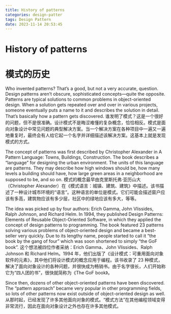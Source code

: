 ```yaml
---
title: History of patterns
categories: design-patter
tags: Design Pattern
date: 2023-11-14 20:53:45
---
```


# History of patterns
# 模式的历史
Who invented patterns? That’s a good, but not a very accurate, question. Design patterns aren’t obscure, sophisticated concepts—quite the opposite. Patterns are typical solutions to common problems in object-oriented design. When a solution gets repeated over and over in various projects, someone eventually puts a name to it and describes the solution in detail. That’s basically how a pattern gets discovered.
谁发明了模式？这是一个很好的问题，但不是很准确。设计模式不是晦涩难懂的复杂概念，恰恰相反。模式是面向对象设计中常见问题的典型解决方案。当一个解决方案在各种项目中一遍又一遍地重复时，最终会有人给它起一个名字并详细描述该解决方案。这基本上就是发现模式的方式。

The concept of patterns was first described by Christopher Alexander in A Pattern Language: Towns, Buildings, Construction. The book describes a “language” for designing the urban environment. The units of this language are patterns. They may describe how high windows should be, how many levels a building should have, how large green areas in a neighborhood are supposed to be, and so on.
模式的概念最早由克里斯托弗·亚历山大（Christopher Alexander）在《模式语言：城镇、建筑、建筑》中描述。该书描述了一种设计城市环境的“语言”。这种语言的单位是模式。它们可能会描述窗户应该有多高，建筑物应该有多少层，社区中的绿地应该有多大，等等。

The idea was picked up by four authors: Erich Gamma, John Vlissides, Ralph Johnson, and Richard Helm. In 1994, they published Design Patterns: Elements of Reusable Object-Oriented Software, in which they applied the concept of design patterns to programming. The book featured 23 patterns solving various problems of object-oriented design and became a best-seller very quickly. Due to its lengthy name, people started to call it “the book by the gang of four” which was soon shortened to simply “the GoF book”.
这个想法被四位作者采纳：Erich Gamma、John Vlissides、Ralph Johnson 和 Richard Helm。1994 年，他们出版了《设计模式：可重用面向对象软件的元素》，其中他们将设计模式的概念应用于编程。该书收录了 23 种模式，解决了面向对象设计的各种问题，并很快成为畅销书。由于名字很长，人们开始称它为“四人团的书”，很快就简称为《The GoF book》。

Since then, dozens of other object-oriented patterns have been discovered. The “pattern approach” became very popular in other programming fields, so lots of other patterns now exist outside of object-oriented design as well.
从那时起，已经发现了许多其他面向对象的模式。“模式方法”在其他编程领域变得非常流行，因此在面向对象设计之外也存在许多其他模式。
